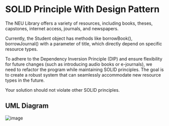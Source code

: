 # SOLID Principle With Design Pattern

The NEU Library offers a variety of resources, including books, theses, capstones, internet access, journals, and newspapers.

Currently, the Student object has methods like borrowBook(), borrowJournal() with a parameter of title, which directly depend on specific resource types.

To adhere to the Dependency Inversion Principle (DIP) and ensure flexibility for future changes (such as introducing audio books or e-journals), we need to refactor the program while maintaining SOLID principles. The goal is to create a robust system that can seamlessly accommodate new resource types in the future.

Your solution should not violate other SOLID principles.

## UML Diagram
![image](https://github.com/NEU-MaureenMae/solidWithDesignPattern/assets/142388792/f5a3415a-a0e2-46ad-9833-d87fe0e1be44)
